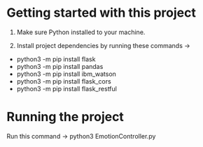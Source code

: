 # Getting started with this project

1. Make sure Python installed to your machine.

2. Install project dependencies by running these commands ->

- python3 -m pip install flask
- python3 -m pip install pandas
- python3 -m pip install ibm_watson
- python3 -m pip install flask_cors
- python3 -m pip install flask_restful

# Running the project

Run this command -> python3 EmotionController.py
